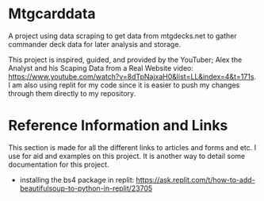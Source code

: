 # Mtgcarddata
A project using data scraping to get data from mtgdecks.net to gather commander deck data for later analysis and storage. 

This project is inspired, guided, and provided by the YouTuber; Alex the Analyst and his Scaping Data from a Real Website video: https://www.youtube.com/watch?v=8dTpNajxaH0&list=LL&index=4&t=171s. 
I am also using replit for my code since it is easier to push my changes through them directly to my repository. 

# Reference Information and Links
This section is made for all the different links to articles and forms and etc. I use for aid and examples on this project. It is another way to detail some documentation for this project.

- installing the bs4 package in replit: https://ask.replit.com/t/how-to-add-beautifulsoup-to-python-in-replit/23705
